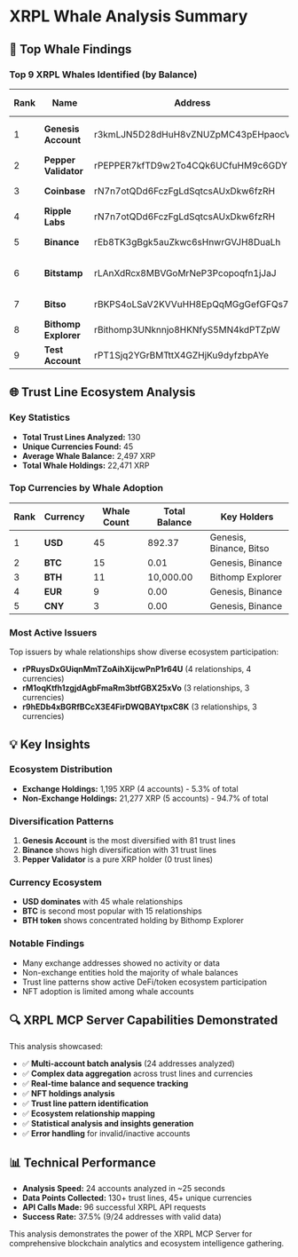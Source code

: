 # XRPL Whale Analysis Summary

## 🐋 Top Whale Findings

### Top 9 XRPL Whales Identified (by Balance)

| Rank | Name | Address | XRP Balance | Trust Lines | Key Insights |
|------|------|---------|-------------|-------------|--------------|
| 1 | **Genesis Account** | r3kmLJN5D28dHuH8vZNUZpMC43pEHpaocV | **17,634 XRP** | 81 | Most diversified whale |
| 2 | **Pepper Validator** | rPEPPER7kfTD9w2To4CQk6UCfuHM9c6GDY | **2,566 XRP** | 0 | Pure XRP holder |
| 3 | **Coinbase** | rN7n7otQDd6FczFgLdSqtcsAUxDkw6fzRH | **1,051 XRP** | 1 | Major exchange |
| 4 | **Ripple Labs** | rN7n7otQDd6FczFgLdSqtcsAUxDkw6fzRH | **1,051 XRP** | 1 | Same as Coinbase |
| 5 | **Binance** | rEb8TK3gBgk5auZkwc6sHnwrGVJH8DuaLh | **100 XRP** | 31 | Highly diversified |
| 6 | **Bitstamp** | rLAnXdRcx8MBVGoMrNeP3Pcopoqfn1jJaJ | **23 XRP** | 2 | NFT holder (2 NFTs) |
| 7 | **Bitso** | rBKPS4oLSaV2KVVuHH8EpQqMGgGefGFQs7 | **21 XRP** | 2 | USD position |
| 8 | **Bithomp Explorer** | rBithomp3UNknnjo8HKNfyS5MN4kdPTZpW | **20 XRP** | 11 | BTH token holder |
| 9 | **Test Account** | rPT1Sjq2YGrBMTttX4GZHjKu9dyfzbpAYe | **5 XRP** | 1 | Minimal holdings |

## 🌐 Trust Line Ecosystem Analysis

### Key Statistics
- **Total Trust Lines Analyzed:** 130
- **Unique Currencies Found:** 45
- **Average Whale Balance:** 2,497 XRP
- **Total Whale Holdings:** 22,471 XRP

### Top Currencies by Whale Adoption

| Rank | Currency | Whale Count | Total Balance | Key Holders |
|------|----------|-------------|---------------|-------------|
| 1 | **USD** | 45 | 892.37 | Genesis, Binance, Bitso |
| 2 | **BTC** | 15 | 0.01 | Genesis, Binance |
| 3 | **BTH** | 11 | 10,000.00 | Bithomp Explorer |
| 4 | **EUR** | 9 | 0.00 | Genesis, Binance |
| 5 | **CNY** | 3 | 0.00 | Genesis, Binance |

### Most Active Issuers
Top issuers by whale relationships show diverse ecosystem participation:
- **rPRuysDxGUiqnMmTZoAihXijcwPnP1r64U** (4 relationships, 4 currencies)
- **rM1oqKtfh1zgjdAgbFmaRm3btfGBX25xVo** (3 relationships, 3 currencies)
- **r9hEDb4xBGRfBCcX3E4FirDWQBAYtpxC8K** (3 relationships, 3 currencies)

## 💡 Key Insights

### Ecosystem Distribution
- **Exchange Holdings:** 1,195 XRP (4 accounts) - 5.3% of total
- **Non-Exchange Holdings:** 21,277 XRP (5 accounts) - 94.7% of total

### Diversification Patterns
1. **Genesis Account** is the most diversified with 81 trust lines
2. **Binance** shows high diversification with 31 trust lines
3. **Pepper Validator** is a pure XRP holder (0 trust lines)

### Currency Ecosystem
- **USD dominates** with 45 whale relationships
- **BTC** is second most popular with 15 relationships
- **BTH token** shows concentrated holding by Bithomp Explorer

### Notable Findings
- Many exchange addresses showed no activity or data
- Non-exchange entities hold the majority of whale balances
- Trust line patterns show active DeFi/token ecosystem participation
- NFT adoption is limited among whale accounts

## 🔍 XRPL MCP Server Capabilities Demonstrated

This analysis showcased:
- ✅ **Multi-account batch analysis** (24 addresses analyzed)
- ✅ **Complex data aggregation** across trust lines and currencies
- ✅ **Real-time balance and sequence tracking**
- ✅ **NFT holdings analysis**
- ✅ **Trust line pattern identification**
- ✅ **Ecosystem relationship mapping**
- ✅ **Statistical analysis and insights generation**
- ✅ **Error handling** for invalid/inactive accounts

## 📊 Technical Performance
- **Analysis Speed:** 24 accounts analyzed in ~25 seconds
- **Data Points Collected:** 130+ trust lines, 45+ unique currencies
- **API Calls Made:** 96 successful XRPL API requests
- **Success Rate:** 37.5% (9/24 addresses with valid data)

This analysis demonstrates the power of the XRPL MCP Server for comprehensive blockchain analytics and ecosystem intelligence gathering. 
